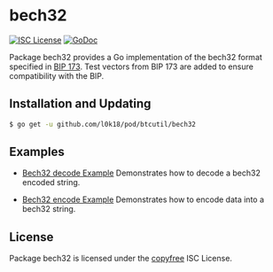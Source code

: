 # bech32

[![ISC License](http://img.shields.io/badge/license-ISC-blue.svg)](http://copyfree.org)
[![GoDoc](https://godoc.org/github.com/l0k18/pod/btcutil/bech32?status.png)](http://godoc.org/github.com/l0k18/pod/btcutil/bech32)

Package bech32 provides a Go implementation of the bech32 format specified in [BIP 173](https://github.com/bitcoin/bips/blob/master/bip-0173.mediawiki). Test vectors from BIP 173 are added to ensure compatibility with the BIP.

## Installation and Updating

```bash
$ go get -u github.com/l0k18/pod/btcutil/bech32
```

## Examples

- [Bech32 decode Example](http://godoc.org/github.com/l0k18/pod/btcutil/bech32#example-Bech32Decode)
  Demonstrates how to decode a bech32 encoded string.

- [Bech32 encode Example](http://godoc.org/github.com/l0k18/pod/btcutil/bech32#example-BechEncode)
  Demonstrates how to encode data into a bech32 string.

## License

Package bech32 is licensed under the [copyfree](http://copyfree.org) ISC License.
